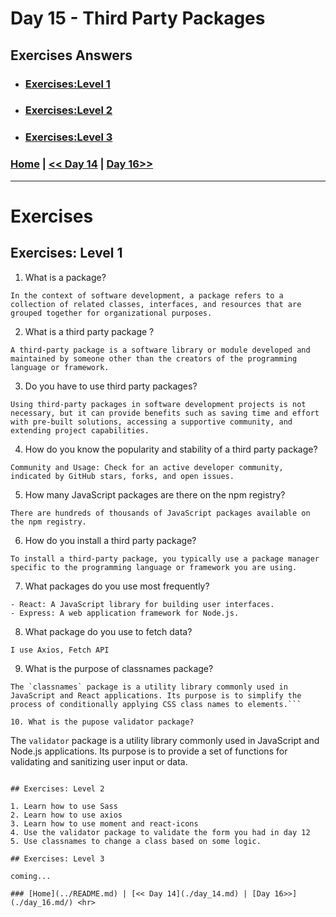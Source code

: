 # Day 15 - Third Party Packages

## Exercises Answers

- ### [Exercises:Level 1](#exercises-level-1)
- ### [Exercises:Level 2](#exercises-level-2)
- ### [Exercises:Level 3](#exercises-level-3)

### [Home](../README.md) | [<< Day 14](./day_14.md) | [Day 16>>](./day_16.md) <hr>


# Exercises

## Exercises: Level 1

1. What is a package?
```
In the context of software development, a package refers to a collection of related classes, interfaces, and resources that are grouped together for organizational purposes.
```
2. What is a third party package ?
```
A third-party package is a software library or module developed and maintained by someone other than the creators of the programming language or framework. 
```
3. Do you have to use third party packages?
```
Using third-party packages in software development projects is not necessary, but it can provide benefits such as saving time and effort with pre-built solutions, accessing a supportive community, and extending project capabilities. 
```
4. How do you know the popularity and stability of a third party package?
```
Community and Usage: Check for an active developer community, indicated by GitHub stars, forks, and open issues.
```
5. How many JavaScript packages are there on the npm registry?
```
There are hundreds of thousands of JavaScript packages available on the npm registry.
```
6. How do you install a third party package?
```
To install a third-party package, you typically use a package manager specific to the programming language or framework you are using.
```
7. What packages do you use most frequently?
```
- React: A JavaScript library for building user interfaces.
- Express: A web application framework for Node.js.
```
8. What package do you use to fetch data?
```
I use Axios, Fetch API
```
9. What is the purpose of classnames package?
```
The `classnames` package is a utility library commonly used in JavaScript and React applications. Its purpose is to simplify the process of conditionally applying CSS class names to elements.```

10. What is the pupose validator package?
```
The `validator` package is a utility library commonly used in JavaScript and Node.js applications. Its purpose is to provide a set of functions for validating and sanitizing user input or data.
```

## Exercises: Level 2

1. Learn how to use Sass
2. Learn how to use axios
3. Learn how to use moment and react-icons
4. Use the validator package to validate the form you had in day 12
5. Use classnames to change a class based on some logic.

## Exercises: Level 3

coming...

### [Home](../README.md) | [<< Day 14](./day_14.md) | [Day 16>>](./day_16.md/) <hr>
